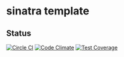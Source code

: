 # sinatra template

## Status

[![Circle CI](https://circleci.com/gh/gembaf/sinatra_template.svg?style=svg)](https://circleci.com/gh/gembaf/sinatra_template)
[![Code Climate](https://codeclimate.com/github/gembaf/sinatra_template/badges/gpa.svg)](https://codeclimate.com/github/gembaf/sinatra_template)
[![Test Coverage](https://codeclimate.com/github/gembaf/sinatra_template/badges/coverage.svg)](https://codeclimate.com/github/gembaf/sinatra_template/coverage)
